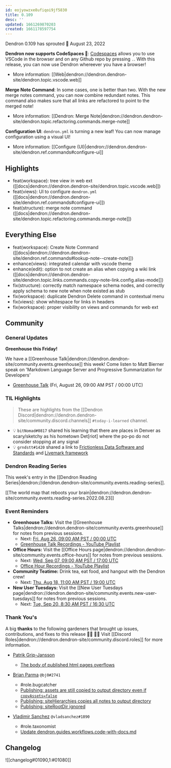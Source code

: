 ```yaml
---
id: eojyowzxe8ufiqoi9jf5830
title: 0.109
desc: ''
updated: 1661269870203
created: 1661178597754
---
```


Dendron 0.109 has sprouted  🌱
August 23, 2022

**Dendron now supports CodeSpaces 🌌**: [Codespaces](https://github.com/features/codespaces) allows you to use VSCode in the browser and on any Github repo by pressing `.`. With this release, you can now use Dendron whereever you have a browser!

- More information: [[Web|dendron://dendron.dendron-site/dendron.topic.vscode.web]]

**Merge Note Command**: In some cases, one is better than two. With the new merge notes command, you can now combine redundant notes. This command also makes sure that all links are refactored to point to the merged note!

- More information: [[Dendron: Merge Note|dendron://dendron.dendron-site/dendron.topic.refactoring.commands.merge-note]]

**Configuration UI**: `dendron.yml` is turning a new leaf! You can now manage configuration using a visual UI!

- More information: [[Configure (UI)|dendron://dendron.dendron-site/dendron.ref.commands#configure-ui]]

## Highlights

- feat(workspace): tree view in web ext ([[docs|dendron://dendron.dendron-site/dendron.topic.vscode.web]])
- feat(views): UI to configure `dendron.yml` ([[docs|dendron://dendron.dendron-site/dendron.ref.commands#configure-ui]])
- feat(structure): merge note command ([[docs|dendron://dendron.dendron-site/dendron.topic.refactoring.commands.merge-note]])

## Everything Else

- feat(workspace): Create Note Command ([[docs|dendron://dendron.dendron-site/dendron.ref.commands#lookup-note--create-note]])
- enhance(views): integrated calendar with vscode theme
- enhance(edit): option to not create an alias when copying a wiki link ([[docs|dendron://dendron.dendron-site/dendron.topic.links.commands.copy-note-link.config.alias-mode]])
- fix(structure): correctly match namespace schema nodes, and correctly apply schema to new note when note existed as stub
- fix(workspace): duplicate Dendron Delete command in contextual menu
- fix(views): show whitespace for links in headers
- fix(workspace): proper visibility on views and commands for web ext
## Community

### General Updates

**Greenhouse this Friday!**

We have a [[Greenhouse Talk|dendron://dendron.dendron-site/community.events.greenhouse]] this week! Come listen to Matt Bierner speak on 'Markdown Language Server and Progressive Summarization for Developers'

- [Greenhouse Talk](https://lu.ma/knu8uopf) (Fri, August 26, 09:00 AM PST / 00:00 UTC)


### TIL Highlights
<!-- TODO: update links. Delete section is no new items-->
> These are highlights from the [[Dendron Discord|dendron://dendron.dendron-site/community.discord.channels]] `#today-i-learned` channel.

- 💡 `bitNomad#0817` shared his learning that there are places in Denver as scary/sketchy as his hometown Det[riot] where the po-po do not consider stopping at any signal
- 💡 `grndstt#1420` shared a link to [Frictionless Data Software and Standards](https://frictionlessdata.io/) and [Livemark framework](https://livemark.frictionlessdata.io/)


### Dendron Reading Series

This week's entry in the [[Dendron Reading Series|dendron://dendron.dendron-site/community.events.reading-series]].

[[The world map that reboots your brain|dendron://dendron.dendron-site/community.events.reading-series.2022.08.23]]
### Event Reminders

- **Greenhouse Talks:** Visit the [[Greenhouse Talks|dendron://dendron.dendron-site/community.events.greenhouse]] for notes from previous sessions.
    - Next: [Fri, Aug 26, 09:00 AM PST / 00:00 UTC](https://link.dendron.so/luma)
    - [Greenhouse Talk Recordings - YouTube Playlist](https://link.dendron.so/greenhouse)
- **Office Hours:** Visit the [[Office Hours page|dendron://dendron.dendron-site/community.events.office-hours]] for notes from previous sessions.
    - Next: [Wed, Sep 07, 09:00 AM PST / 17:00 UTC](https://link.dendron.so/luma)
    - [Office Hour Recordings - YouTube Playlist](https://link.dendron.so/6yPa)
- **Community Teatime:** Drink tea, eat food, and hangout with the Dendron crew!
    - Next: [Thu, Aug 18, 11:00 AM PST / 19:00 UTC](https://link.dendron.so/luma)
- **New User Tuesdays:** Visit the [[New User Tuesdays page|dendron://dendron.dendron-site/community.events.new-user-tuesdays]] for notes from previous sessions.
    - Next: [Tue, Sep 20, 8:30 AM PST / 16:30 UTC](https://link.dendron.so/luma)
    

### Thank You's

A big **thanks** to the following gardeners that brought up issues, contributions, and fixes to this release :man_farmer: :woman_farmer: 
Visit [[Discord Roles|dendron://dendron.dendron-site/community.discord.roles]] for more information.

- [Patrik Grip-Jansson](https://github.com/kap42)
  - [The body of published html pages overflows](https://github.com/dendronhq/dendron/issues/3419)

- [Brian Parma](https://github.com/bj0) `@bj0#2741`
  - #role.bugcatcher
  - [Publishing: assets are still copied to output directory even if `copyAssets=false`](https://github.com/dendronhq/dendron/issues/3425)
  - [Publishing: siteHierarchies copies all notes to output directory](https://github.com/dendronhq/dendron/issues/3426)
  - [Publishing: siteRootDir ignored](https://github.com/dendronhq/dendron/issues/3427)

- [Vladimir Sanchez](https://github.com/vladsanchez) `@vladsanchez#1890`
  - #role.taxonomist
  - [Update dendron.guides.workflows.code-with-docs.md](https://github.com/dendronhq/dendron-site/pull/601)

## Changelog
![[changelog#01090,1:#01080]]
